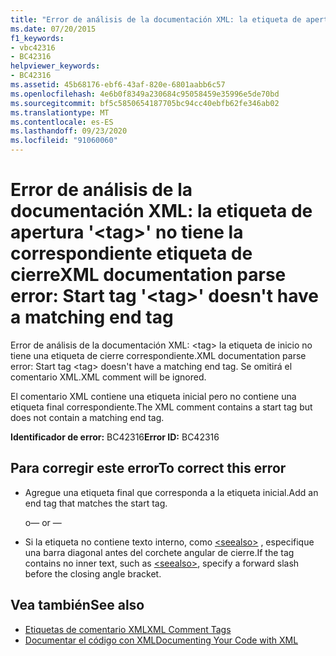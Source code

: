 ```yaml
---
title: "Error de análisis de la documentación XML: la etiqueta de apertura '<tag>' no tiene la correspondiente etiqueta de cierre"
ms.date: 07/20/2015
f1_keywords:
- vbc42316
- BC42316
helpviewer_keywords:
- BC42316
ms.assetid: 45b68176-ebf6-43af-820e-6801aabb6c57
ms.openlocfilehash: 4e6b0f8349a230684c95058459e35996e5de70bd
ms.sourcegitcommit: bf5c5850654187705bc94cc40ebfb62fe346ab02
ms.translationtype: MT
ms.contentlocale: es-ES
ms.lasthandoff: 09/23/2020
ms.locfileid: "91060060"
---
```

# <a name="xml-documentation-parse-error-start-tag-tag-doesnt-have-a-matching-end-tag"></a><span data-ttu-id="55275-102">Error de análisis de la documentación XML: la etiqueta de apertura '\<tag>' no tiene la correspondiente etiqueta de cierre</span><span class="sxs-lookup"><span data-stu-id="55275-102">XML documentation parse error: Start tag '\<tag>' doesn't have a matching end tag</span></span>

<span data-ttu-id="55275-103">Error de análisis de la documentación XML: \<tag> la etiqueta de inicio no tiene una etiqueta de cierre correspondiente.</span><span class="sxs-lookup"><span data-stu-id="55275-103">XML documentation parse error: Start tag \<tag> doesn't have a matching end tag.</span></span> <span data-ttu-id="55275-104">Se omitirá el comentario XML.</span><span class="sxs-lookup"><span data-stu-id="55275-104">XML comment will be ignored.</span></span>  
  
 <span data-ttu-id="55275-105">El comentario XML contiene una etiqueta inicial pero no contiene una etiqueta final correspondiente.</span><span class="sxs-lookup"><span data-stu-id="55275-105">The XML comment contains a start tag but does not contain a matching end tag.</span></span>  
  
 <span data-ttu-id="55275-106">**Identificador de error:** BC42316</span><span class="sxs-lookup"><span data-stu-id="55275-106">**Error ID:** BC42316</span></span>  
  
## <a name="to-correct-this-error"></a><span data-ttu-id="55275-107">Para corregir este error</span><span class="sxs-lookup"><span data-stu-id="55275-107">To correct this error</span></span>  
  
- <span data-ttu-id="55275-108">Agregue una etiqueta final que corresponda a la etiqueta inicial.</span><span class="sxs-lookup"><span data-stu-id="55275-108">Add an end tag that matches the start tag.</span></span>  
  
     <span data-ttu-id="55275-109">o</span><span class="sxs-lookup"><span data-stu-id="55275-109">— or —</span></span>  
  
- <span data-ttu-id="55275-110">Si la etiqueta no contiene texto interno, como [\<seealso>](../language-reference/xmldoc/seealso.md) , especifique una barra diagonal antes del corchete angular de cierre.</span><span class="sxs-lookup"><span data-stu-id="55275-110">If the tag contains no inner text, such as [\<seealso>](../language-reference/xmldoc/seealso.md), specify a forward slash before the closing angle bracket.</span></span>  
  
## <a name="see-also"></a><span data-ttu-id="55275-111">Vea también</span><span class="sxs-lookup"><span data-stu-id="55275-111">See also</span></span>

- [<span data-ttu-id="55275-112">Etiquetas de comentario XML</span><span class="sxs-lookup"><span data-stu-id="55275-112">XML Comment Tags</span></span>](../language-reference/xmldoc/index.md)
- [<span data-ttu-id="55275-113">Documentar el código con XML</span><span class="sxs-lookup"><span data-stu-id="55275-113">Documenting Your Code with XML</span></span>](../programming-guide/program-structure/documenting-your-code-with-xml.md)
